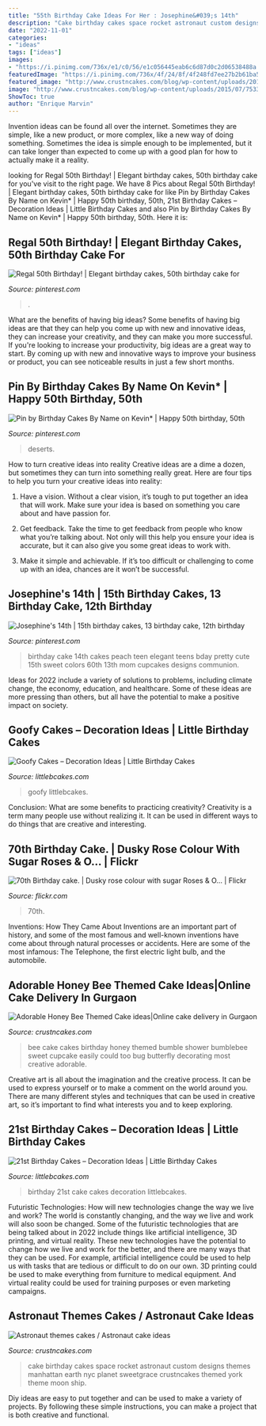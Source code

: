 ```yaml
---
title: "55th Birthday Cake Ideas For Her : Josephine&#039;s 14th"
description: "Cake birthday cakes space rocket astronaut custom designs themes manhattan earth nyc planet sweetgrace crustncakes themed york theme moon ship"
date: "2022-11-01"
categories:
- "ideas"
tags: ["ideas"]
images:
- "https://i.pinimg.com/736x/e1/c0/56/e1c056445eab6c6d87d0c2d06538488a.jpg"
featuredImage: "https://i.pinimg.com/736x/4f/24/8f/4f248fd7ee27b2b61ba55ec8057327f0--th-birthday-cake-ideas-cake-birthday-teen.jpg"
featured_image: "http://www.crustncakes.com/blog/wp-content/uploads/2017/05/d24b40fb314c44c8a00ad81e25c96494.jpg"
image: "http://www.crustncakes.com/blog/wp-content/uploads/2015/07/7533f531dfdbc5e20e12a204536acc81.jpg"
ShowToc: true
author: "Enrique Marvin"
---
```



Invention ideas can be found all over the internet. Sometimes they are simple, like a new product, or more complex, like a new way of doing something. Sometimes the idea is simple enough to be implemented, but it can take longer than expected to come up with a good plan for how to actually make it a reality.

	

		
looking for Regal 50th Birthday! | Elegant birthday cakes, 50th birthday cake for you've visit to the right page. We have 8 Pics about Regal 50th Birthday! | Elegant birthday cakes, 50th birthday cake for like Pin by Birthday Cakes By Name on Kevin* | Happy 50th birthday, 50th, 21st Birthday Cakes – Decoration Ideas | Little Birthday Cakes and also Pin by Birthday Cakes By Name on Kevin* | Happy 50th birthday, 50th. Here it is:
		
    
## Regal 50th Birthday! | Elegant Birthday Cakes, 50th Birthday Cake For

<img loading=lazy src="https://i.pinimg.com/736x/e1/c0/56/e1c056445eab6c6d87d0c2d06538488a.jpg" onerror="this.onerror=null;this.src='https://tse1.mm.bing.net/th?id=OIP.QVjjsn03bVV5_sjHOugeFgHaLH&amp;pid=15.1';" alt="Regal 50th Birthday! | Elegant birthday cakes, 50th birthday cake for">

_Source: pinterest.com_

>. 

	

What are the benefits of having big ideas?
Some benefits of having big ideas are that they can help you come up with new and innovative ideas, they can increase your creativity, and they can make you more successful. If you're looking to increase your productivity, big ideas are a great way to start. By coming up with new and innovative ways to improve your business or product, you can see noticeable results in just a few short months.

    
## Pin By Birthday Cakes By Name On Kevin* | Happy 50th Birthday, 50th

<img loading=lazy src="https://i.pinimg.com/736x/42/e4/0a/42e40af9cfaa877bb357c0a60b63b74b.jpg" onerror="this.onerror=null;this.src='https://tse4.mm.bing.net/th?id=OIP.6z-vyUYpR1Vtf87yWiAZ0QHaJ4&amp;pid=15.1';" alt="Pin by Birthday Cakes By Name on Kevin* | Happy 50th birthday, 50th">

_Source: pinterest.com_

>deserts. 

	

How to turn creative ideas into reality
Creative ideas are a dime a dozen, but sometimes they can turn into something really great. Here are four tips to help you turn your creative ideas into reality:
1. Have a vision. Without a clear vision, it’s tough to put together an idea that will work. Make sure your idea is based on something you care about and have passion for.

2. Get feedback. Take the time to get feedback from people who know what you’re talking about. Not only will this help you ensure your idea is accurate, but it can also give you some great ideas to work with.

3. Make it simple and achievable. If it’s too difficult or challenging to come up with an idea, chances are it won’t be successful.

    
## Josephine&#039;s 14th | 15th Birthday Cakes, 13 Birthday Cake, 12th Birthday

<img loading=lazy src="https://i.pinimg.com/736x/4f/24/8f/4f248fd7ee27b2b61ba55ec8057327f0--th-birthday-cake-ideas-cake-birthday-teen.jpg" onerror="this.onerror=null;this.src='https://tse4.mm.bing.net/th?id=OIP.nnle0m3ltC4yrXd8tSzmwAAAAA&amp;pid=15.1';" alt="Josephine&#039;s 14th | 15th birthday cakes, 13 birthday cake, 12th birthday">

_Source: pinterest.com_

>birthday cake 14th cakes peach teen elegant teens bday pretty cute 15th sweet colors 60th 13th mom cupcakes designs communion. 

	

Ideas for 2022 include a variety of solutions to problems, including climate change, the economy, education, and healthcare. Some of these ideas are more pressing than others, but all have the potential to make a positive impact on society.

    
## Goofy Cakes – Decoration Ideas | Little Birthday Cakes

<img loading=lazy src="https://www.littlebcakes.com/wp-content/uploads/2014/05/Goofy-Birthday-Cake.jpg" onerror="this.onerror=null;this.src='https://tse4.mm.bing.net/th?id=OIP.1vJlWJAwGXdIuMIiBRYfyQHaMA&amp;pid=15.1';" alt="Goofy Cakes – Decoration Ideas | Little Birthday Cakes">

_Source: littlebcakes.com_

>goofy littlebcakes. 

	

Conclusion: What are some benefits to practicing creativity?
Creativity is a term many people use without realizing it. It can be used in different ways to do things that are creative and interesting.

    
## 70th Birthday Cake. | Dusky Rose Colour With Sugar Roses &amp; O… | Flickr

<img loading=lazy src="https://c2.staticflickr.com/6/5257/5397221401_0cfe882ff6_b.jpg" onerror="this.onerror=null;this.src='https://tse2.mm.bing.net/th?id=OIP.LiJTv5byY1wYe6Ogj3mnRAHaJ4&amp;pid=15.1';" alt="70th Birthday cake. | Dusky rose colour with sugar Roses &amp; O… | Flickr">

_Source: flickr.com_

>70th. 

	

Inventions: How They Came About
Inventions are an important part of history, and some of the most famous and well-known inventions have come about through natural processes or accidents. Here are some of the most infamous: The Telephone, the first electric light bulb, and the automobile.

    
## Adorable Honey Bee Themed Cake Ideas|Online Cake Delivery In Gurgaon

<img loading=lazy src="http://www.crustncakes.com/blog/wp-content/uploads/2017/05/d24b40fb314c44c8a00ad81e25c96494.jpg" onerror="this.onerror=null;this.src='https://tse1.mm.bing.net/th?id=OIP.ObluvkjG2-4gn9GwGT6DLwDIEs&amp;pid=15.1';" alt="Adorable Honey Bee Themed Cake ideas|Online cake delivery in Gurgaon">

_Source: crustncakes.com_

>bee cake cakes birthday honey themed bumble shower bumblebee sweet cupcake easily could too bug butterfly decorating most creative adorable. 

	

Creative art is all about the imagination and the creative process. It can be used to express yourself or to make a comment on the world around you. There are many different styles and techniques that can be used in creative art, so it’s important to find what interests you and to keep exploring.

    
## 21st Birthday Cakes – Decoration Ideas | Little Birthday Cakes

<img loading=lazy src="https://www.littlebcakes.com/wp-content/uploads/2014/02/21st-Birthday-Cake-Pictures.jpg" onerror="this.onerror=null;this.src='https://tse3.mm.bing.net/th?id=OIP.3IQI63NB6Sj39F_9QbHZKAHaFj&amp;pid=15.1';" alt="21st Birthday Cakes – Decoration Ideas | Little Birthday Cakes">

_Source: littlebcakes.com_

>birthday 21st cake cakes decoration littlebcakes. 

	

Futuristic Technologies: How will new technologies change the way we live and work?
The world is constantly changing, and the way we live and work will also soon be changed. Some of the futuristic technologies that are being talked about in 2022 include things like artificial intelligence, 3D printing, and virtual reality. These new technologies have the potential to change how we live and work for the better, and there are many ways that they can be used. For example, artificial intelligence could be used to help us with tasks that are tedious or difficult to do on our own. 3D printing could be used to make everything from furniture to medical equipment. And virtual reality could be used for training purposes or even marketing campaigns.

    
## Astronaut Themes Cakes / Astronaut Cake Ideas

<img loading=lazy src="http://www.crustncakes.com/blog/wp-content/uploads/2015/07/7533f531dfdbc5e20e12a204536acc81.jpg" onerror="this.onerror=null;this.src='https://tse1.mm.bing.net/th?id=OIP.8B2lM59wuMRdRQBESd46VQAAAA&amp;pid=15.1';" alt="Astronaut themes cakes / Astronaut cake ideas">

_Source: crustncakes.com_

>cake birthday cakes space rocket astronaut custom designs themes manhattan earth nyc planet sweetgrace crustncakes themed york theme moon ship. 

	

Diy ideas are easy to put together and can be used to make a variety of projects. By following these simple instructions, you can make a project that is both creative and functional.

